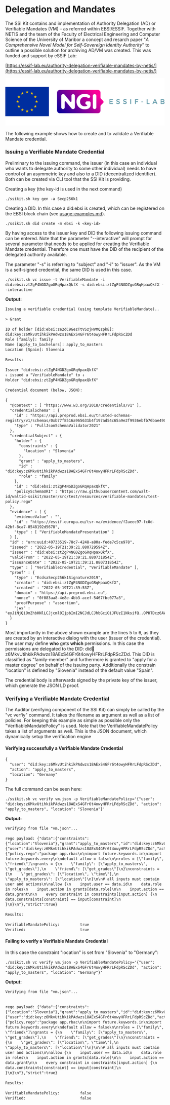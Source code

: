 # Delegation and Mandates

The SSI Kit contains and implementation of Authority Delegation (AD) or Verifiable Mandates (VM) – as referred within EBSI/ESSIF. Together with NETIS and the team of the Faculty of Electrical Engineering and Computer Science of the University of Maribor a concept and resarch paper "_A Comprehensive Novel Model for Self-Sovereign Identity Authority_" to outline a possible solution for archiving AD/VM was created. This was funded and support by eSSIF Lab:

[https://essif-lab.eu/authority-delegation-verifiable-mandates-by-netis/](https://essif-lab.eu/authority-delegation-verifiable-mandates-by-netis/)

![](<../../.gitbook/assets/image (5).png>)

The following example shows how to create and to validate a Verifiable Mandate credential.

### Issuing a Verifiable Mandate Credential

Preliminary to the issuing command, the issuer (in this case an individual who wants to delegate authority to some other individual) needs to have control of an asymmetric key and also to a DID (decentralized identifier). Both can be created via CLI tool that the SSI Kit is providing.

Creating a key (the key-id is used in the next command)

```
./ssikit.sh key gen -a Secp256k1
```

Creating a DID. In this case a did:ebsi is created, which can be registered on the EBSI block chain (see [usage-examples.md](../../ecosystems/ebsi-essif/usage-examples/onboarding-and-dids.md "mention")).

```
./ssikit.sh did create -m ebsi -k <key-id>
```

By having access to the issuer key and DID the following issuing command can be entered. Note that the parameter "--interactive" will prompt for several parameter that needs to be applied for creating the Verifiable Mandate credential. Therefore one must have the DID of the recipient of the delegated authority available.

The parameter "-s" is referring to "subject" and "-i" to "issuer". As the VM is a self-signed credential, the same DID is used in this case.

```
./ssikit.sh vc issue -t VerifiableMandate -i did:ebsi:ztZgP4NGDZgoGRqHpaxQkfX -s did:ebsi:ztZgP4NGDZgoGRqHpaxQkfX --interactive
```

**Output:**

```
Issuing a verifiable credential (using template VerifiableMandate)..

> Grant

ID of holder [did:ebsi:ze2dC9GezTtVSzjHVMQzpkE]: did:key:z6MkvUtihkikPAdwzs18AExS4GFr6t4owyHFRrLFdpRScZDd
Role [family]: family
Name [apply_to_bachelors]: apply_to_masters
Location [Spain]: Slovenia

Results:

Issuer "did:ebsi:ztZgP4NGDZgoGRqHpaxQkfX"
⇓ issued a "VerifiableMandate" to ⇓
Holder "did:ebsi:ztZgP4NGDZgoGRqHpaxQkfX"

Credential document (below, JSON):

{
  "@context" : [ "https://www.w3.org/2018/credentials/v1" ],
  "credentialSchema" : {
    "id" : "https://api.preprod.ebsi.eu/trusted-schemas-registry/v1/schemas/0xb77f8516a965631b4f197ad54c65a9e2f9936ebfb76bae4906d33744dbcc60ba",
    "type" : "FullJsonSchemaValidator2021"
  },
  "credentialSubject" : {
    "holder" : {
      "constraints" : {
        "location" : "Slovenia"
      },
      "grant" : "apply_to_masters",
      "id" : "did:key:z6MkvUtihkikPAdwzs18AExS4GFr6t4owyHFRrLFdpRScZDd",
      "role" : "family"
    },
    "id" : "did:ebsi:ztZgP4NGDZgoGRqHpaxQkfX",
    "policySchemaURI" : "https://raw.githubusercontent.com/walt-id/waltid-ssikit/master/src/test/resources/verifiable-mandates/test-policy.rego"
  },
  "evidence" : [ {
    "evidenceValue" : "",
    "id" : "https://essif.europa.eu/tsr-va/evidence/f2aeec97-fc0d-42bf-8ca7-0548192d5678",
    "type" : [ "VerifiableMandatePresentation" ]
  } ],
  "id" : "urn:uuid:40733519-78c7-4248-a80a-fede7c5ce978",
  "issued" : "2022-05-19T21:39:21.880729594Z",
  "issuer" : "did:ebsi:ztZgP4NGDZgoGRqHpaxQkfX",
  "validFrom" : "2022-05-19T21:39:21.880731854Z",
  "issuanceDate" : "2022-05-19T21:39:21.880731854Z",
  "type" : [ "VerifiableCredential", "VerifiableMandate" ],
  "proof" : {
    "type" : "EcdsaSecp256k1Signature2019",
    "creator" : "did:ebsi:ztZgP4NGDZgoGRqHpaxQkfX",
    "created" : "2022-05-19T21:39:53Z",
    "domain" : "https://api.preprod.ebsi.eu",
    "nonce" : "0f083aa8-4e8e-4bb3-acef-5467fbc077a3",
    "proofPurpose" : "assertion",
    "jws" : "eyJiNjQiOmZhbHNlLCJjcml0IjpbImI2NCJdLCJhbGciOiJFUzI1NksifQ..OPHTDcz6AWSF8SODePIRM9xCCvmOqbOuUk88E6piCALT0QticpiHnfnOZiYZRAvXmXEJ1iDjI6tVrNAq2kKTug"
  }
}

```

Most importantly in the above shown example are the lines 5 to 6,  as they are created by an interactive dialog with the user (issuer of the credential). The user may define **who** gets **which** permissions. In this case the permissions are delegated to the DID:  did:key:z6MkvUtihkikPAdwzs18AExS4GFr6t4owyHFRrLFdpRScZDd. This DID is classified as "family-member" and furthermore is granted to "apply for a master degree" on behalf of the issuing party. Additionally the constrain "location" is defined by "Slovenia" instead of the default value "Spain".&#x20;

The credential body is afterwards signed by the private key of the issuer, which generate the JSON LD proof.

### Verifying a Verifiable Mandate Credential

The Auditor (verifying component of the SSI Kit) can simply be called by the "vc verfiy" command. It takes the filename as argument as well as a list of policies. For keeping this example as simple as possible only the "VerifiableMandatePolicy" is used. Note that the VerifiableMandatePolicy takes a list of arguments as well. This is the JSON document, which dynamically setup the verification engine

#### **Verifying successfully a Verifiable Mandate Credential**

```
{ 
  "user": "did:key:z6MkvUtihkikPAdwzs18AExS4GFr6t4owyHFRrLFdpRScZDd", 
  "action": "apply_to_masters", 
  "location": "Germany"
}  
```

The full command can be seen here:

```
./ssikit.sh vc verify vm.json -p VerifiableMandatePolicy='{"user": "did:key:z6MkvUtihkikPAdwzs18AExS4GFr6t4owyHFRrLFdpRScZDd", "action": "apply_to_masters", "location": "Slovenia"}'
```

**Output:**

```
Verifying from file "vm.json"...

rego payload: {"data":{"constraints":{"location":"Slovenia"},"grant":"apply_to_masters","id":"did:key:z6MkvUtihkikPAdwzs18AExS4GFr6t4owyHFRrLFdpRScZDd","role":"family"},"input":{"user":"did:key:z6MkvUtihkikPAdwzs18AExS4GFr6t4owyHFRrLFdpRScZDd","action":"apply_to_masters","location":"Slovenia"},"rego_modules":{"policy.rego":"package app.rbac\n\nimport future.keywords.in\nimport future.keywords.every\n\ndefault allow = false\n\nroles = [\"family\", \"friend\"]\ngrants = {\n    \"family\": [\"apply_to_masters\", \"get_grades\"],\n    \"friend\": [\"get_grades\"]\n}\nconstraints = {\n    \"get_grades\": [\"location\", \"time\"],\n    \"apply_to_masters\": [\"location\"]\n}\n\n# all inputs must contain user and actions\n\nallow {\n    input.user == data.id\n    data.role in roles\n    input.action in grants[data.role]\n\n    input.action == data.grant\n\n    every constraint in constraints[input.action] {\n        data.constraints[constraint] == input[constraint]\n    }\n}\n"},"strict":true}

Results:

VerifiableMandatePolicy:         true
Verified:                        true

```

#### **Failing to verify a Verifiable Mandate Credential**

In this case the constraint "location" is set from "Slovenia" to  "Germany":

```
./ssikit.sh vc verify vm.json -p VerifiableMandatePolicy='{"user": "did:key:z6MkvUtihkikPAdwzs18AExS4GFr6t4owyHFRrLFdpRScZDd", "action": "apply_to_masters", "location": "Germany"}'
```

**Output:**

```
Verifying from file "vm.json"...


rego payload: {"data":{"constraints":{"location":"Slovenia"},"grant":"apply_to_masters","id":"did:key:z6MkvUtihkikPAdwzs18AExS4GFr6t4owyHFRrLFdpRScZDd","role":"family"},"input":{"user":"did:key:z6MkvUtihkikPAdwzs18AExS4GFr6t4owyHFRrLFdpRScZDd","action":"apply_to_masters","location":"Germany"},"rego_modules":{"policy.rego":"package app.rbac\n\nimport future.keywords.in\nimport future.keywords.every\n\ndefault allow = false\n\nroles = [\"family\", \"friend\"]\ngrants = {\n    \"family\": [\"apply_to_masters\", \"get_grades\"],\n    \"friend\": [\"get_grades\"]\n}\nconstraints = {\n    \"get_grades\": [\"location\", \"time\"],\n    \"apply_to_masters\": [\"location\"]\n}\n\n# all inputs must contain user and actions\n\nallow {\n    input.user == data.id\n    data.role in roles\n    input.action in grants[data.role]\n\n    input.action == data.grant\n\n    every constraint in constraints[input.action] {\n        data.constraints[constraint] == input[constraint]\n    }\n}\n"},"strict":true}

Results:

VerifiableMandatePolicy:         false
Verified:                        false
```

